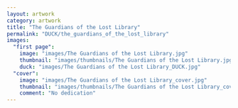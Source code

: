 ```yaml
---
layout: artwork
category: artwork
title: "The Guardians of the Lost Library"
permalink: "DUCK/the_guardians_of_the_lost_library"
images:
  "first page":
    image: "images/The Guardians of the Lost Library.jpg"
    thumbnail: "images/thumbnails/The Guardians of the Lost Library.jpg"
    duck: "images/The Guardians of the Lost Library_DUCK.jpg"
  "cover":
    image: "images/The Guardians of the Lost Library_cover.jpg"
    thumbnail: "images/thumbnails/The Guardians of the Lost Library_cover.jpg"
    comment: "No dedication"
---
```

